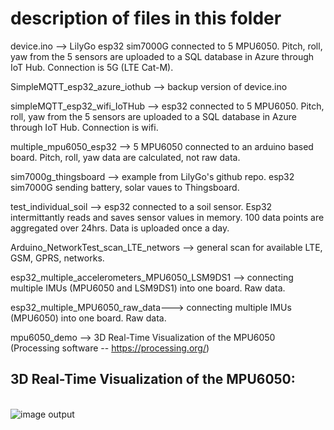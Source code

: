 # description of files in this folder

device.ino --> LilyGo esp32 sim7000G connected to 5 MPU6050. Pitch, roll, yaw from the 5 sensors are uploaded to a SQL database in Azure through IoT Hub. Connection is 5G (LTE Cat-M). 

SimpleMQTT_esp32_azure_iothub --> backup version of device.ino

simpleMQTT_esp32_wifi_IoTHub --> esp32 connected to 5 MPU6050. Pitch, roll, yaw from the 5 sensors are uploaded to a SQL database in Azure through IoT Hub. Connection is wifi.  

multiple_mpu6050_esp32 --> 5 MPU6050 connected to an arduino based board. Pitch, roll, yaw data are calculated, not raw data. 

sim7000g_thingsboard --> example from LilyGo's github repo. esp32 sim7000G sending battery, solar vaues to Thingsboard. 

test_individual_soil --> esp32 connected to a soil sensor. Esp32 intermittantly reads and saves sensor values in memory. 100 data points are  aggregated over 24hrs. Data is uploaded once a day.  


Arduino_NetworkTest_scan_LTE_networs --> general scan for available LTE, GSM, GPRS, networks. 

esp32_multiple_accelerometers_MPU6050_LSM9DS1 --> connecting multiple IMUs (MPU6050 and LSM9DS1) into one board. Raw data. 

esp32_multiple_MPU6050_raw_data---> connecting multiple IMUs (MPU6050) into one board. Raw data.


mpu6050_demo --> 3D Real-Time Visualization of the MPU6050 (Processing software -- https://processing.org/)

## 3D Real-Time Visualization of the MPU6050:
\
![image output](/Users/ibrahim/Downloads/ubc_5G/sensor_networks_azure/Esp32/Device/3D_visualization_MPU6050.png)



